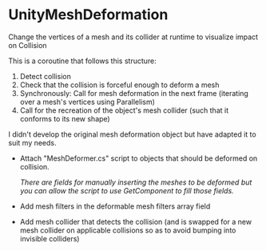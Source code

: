 # UnityMeshDeformation
Change the vertices of a mesh and its collider at runtime to visualize impact on Collision

This is a coroutine that follows this structure:
1. Detect collision
2. Check that the collision is forceful enough to deform a mesh
3. Synchronously: Call for mesh deformation in the next frame (iterating over a mesh's vertices using Parallelism)
4. Call for the recreation of the object's mesh collider (such that it conforms to its new shape)

I didn't develop the original mesh deformation object but have adapted it to suit my needs.

- Attach "MeshDeformer.cs" script to objects that should be deformed on collision.
  
  *There are fields for manually inserting the meshes to be deformed but you can allow the script to use GetComponent to fill those fields.*
  
- Add mesh filters in the deformable mesh filters array field

- Add mesh collider that detects the collision (and is swapped for a new mesh collider on applicable collisions so as to avoid bumping into invisible colliders)

